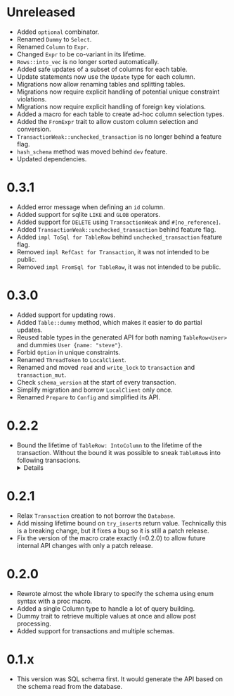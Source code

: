 # Unreleased

- Added `optional` combinator.
- Renamed `Dummy` to `Select`.
- Renamed `Column` to `Expr`.
- Changed `Expr` to be co-variant in its lifetime.
- `Rows::into_vec` is no longer sorted automatically.
- Added safe updates of a subset of columns for each table.
- Update statements now use the `Update` type for each column.
- Migrations now allow renaming tables and splitting tables.
- Migrations now require explicit handling of potential unique constraint violations.
- Migrations now require explicit handling of foreign key violations.
- Added a macro for each table to create ad-hoc column selection types.
- Added the `FromExpr` trait to allow custom column selection and conversion.
- `TransactionWeak::unchecked_transaction` is no longer behind a feature flag.
- `hash_schema` method was moved behind `dev` feature.
- Updated dependencies.

# 0.3.1

- Added error message when defining an `id` column.
- Added support for sqlite `LIKE` and `GLOB` operators.
- Added support for `DELETE` using `TransactionWeak` and `#[no_reference]`.
- Added `TransactionWeak::unchecked_transaction` behind feature flag.
- Added `impl ToSql for TableRow` behind `unchecked_transaction` feature flag.
- Removed `impl RefCast for Transaction`, it was not intended to be public.
- Removed `impl FromSql for TableRow`, it was not intended to be public.

# 0.3.0

- Added support for updating rows.
- Added `Table::dummy` method, which makes it easier to do partial updates.
- Reused table types in the generated API for both naming `TableRow<User>` and dummies `User {name: "steve"}`.
- Forbid `Option` in unique constraints.
- Renamed `ThreadToken` to `LocalClient`.
- Renamed and moved `read` and `write_lock` to `transaction` and `transaction_mut`.
- Check `schema_version` at the start of every transaction.
- Simplify migration and borrow `LocalClient` only once.
- Renamed `Prepare` to `Config` and simplified its API.

# 0.2.2

- Bound the lifetime of `TableRow: IntoColumn` to the lifetime of the transaction. 
Without the bound it was possible to sneak `TableRow`s into following transacions. <details>
`query_one` now checks that its input lives for as long as the transaction.
To make sure that `query_one` still checks that the dummy is "global", the transaction now has an invariant lifetime.
</details>

# 0.2.1

- Relax `Transaction` creation to not borrow the `Database`.
- Add missing lifetime bound on `try_insert`s return value. 
Technically this is a breaking change, but it fixes a bug so it is still a patch release.
- Fix the version of the macro crate exactly (=0.2.0) to allow future internal API changes with only a patch release.

# 0.2.0

- Rewrote almost the whole library to specify the schema using enum syntax with a proc macro.
- Added a single Column type to handle a lot of query building.
- Dummy trait to retrieve multiple values at once and allow post processing.
- Added support for transactions and multiple schemas.

# 0.1.x

- This version was SQL schema first. It would generate the API based on the schema read from the database.
